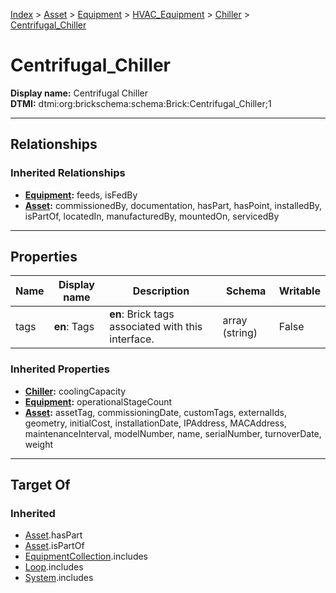 [Index](../../../../index.md) > [Asset](../../../Asset.md) > [Equipment](../../Equipment.md) > [HVAC_Equipment](../HVAC_Equipment.md) > [Chiller](Chiller.md) > [Centrifugal_Chiller](#)
# Centrifugal_Chiller

**Display name:** Centrifugal Chiller<br />
**DTMI:** dtmi:org:brickschema:schema:Brick:Centrifugal_Chiller;1

---

## Relationships

### Inherited Relationships
* **[Equipment](../../Equipment.md):** feeds, isFedBy
* **[Asset](../../../Asset.md):** commissionedBy, documentation, hasPart, hasPoint, installedBy, isPartOf, locatedIn, manufacturedBy, mountedOn, servicedBy

---

## Properties

|Name|Display name|Description|Schema|Writable|
|-|-|-|-|-|
|tags|**en**: Tags|**en**: Brick tags associated with this interface.|array (string)|False|
### Inherited Properties
* **[Chiller](Chiller.md):** coolingCapacity
* **[Equipment](../../Equipment.md):** operationalStageCount
* **[Asset](../../../Asset.md):** assetTag, commissioningDate, customTags, externalIds, geometry, initialCost, installationDate, IPAddress, MACAddress, maintenanceInterval, modelNumber, name, serialNumber, turnoverDate, weight

---

## Target Of
### Inherited
* [Asset](../../../Asset.md).hasPart
* [Asset](../../../Asset.md).isPartOf
* [EquipmentCollection](../../../../Collection/EquipmentCollection.md).includes
* [Loop](../../../../Collection/Loop/Loop.md).includes
* [System](../../../../Collection/System/System.md).includes
